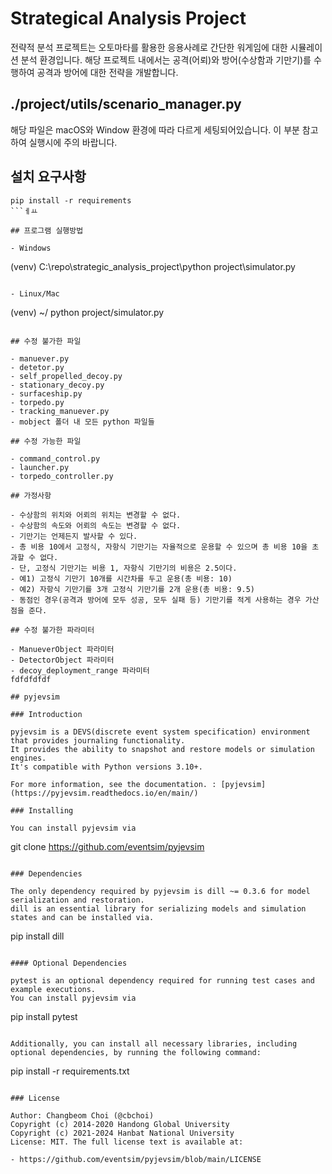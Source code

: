 # Strategical Analysis Project

전략적 분석 프로젝트는 오토마타를 활용한 응용사례로 간단한 워게임에 대한 시뮬레이션 분석 환경입니다.
해당 프로젝트 내에서는 공격(어뢰)와 방어(수상함과 기만기)를 수행하여 공격과 방어에 대한 전략을 개발합니다.

## ./project/utils/scenario_manager.py

해당 파일은 macOS와 Window 환경에 따라 다르게 세팅되어있습니다. 이 부분 참고하여 실행시에 주의 바랍니다.

## 설치 요구사항

```
pip install -r requirements
```ㅔㅛ

## 프로그램 실행방법

- Windows

```
(venv) C:\repo\strategic_analysis_project\python project\simulator.py
```

- Linux/Mac

```
(venv) ~/ python project/simulator.py
```

## 수정 불가한 파일

- manuever.py
- detetor.py
- self_propelled_decoy.py
- stationary_decoy.py
- surfaceship.py
- torpedo.py
- tracking_manuever.py
- mobject 폴더 내 모든 python 파일들

## 수정 가능한 파일

- command_control.py
- launcher.py
- torpedo_controller.py

## 가정사항

- 수상함의 위치와 어뢰의 위치는 변경할 수 없다.
- 수상함의 속도와 어뢰의 속도는 변경할 수 없다.
- 기만기는 언제든지 발사할 수 있다.
- 총 비용 10에서 고정식, 자항식 기만기는 자율적으로 운용할 수 있으며 총 비용 10을 초과할 수 없다.
- 단, 고정식 기만기는 비용 1, 자항식 기만기의 비용은 2.5이다.
- 예1) 고정식 기만기 10개를 시간차를 두고 운용(총 비용: 10)
- 예2) 자항식 기만기를 3개 고정식 기만기를 2개 운용(총 비용: 9.5)
- 동점인 경우(공격과 방어에 모두 성공, 모두 실패 등) 기만기를 적게 사용하는 경우 가산점을 준다.

## 수정 불가한 파라미터

- ManueverObject 파라미터
- DetectorObject 파라미터
- decoy_deployment_range 파라미터
fdfdfdfdf

## pyjevsim

### Introduction

pyjevsim is a DEVS(discrete event system specification) environment that provides journaling functionality.
It provides the ability to snapshot and restore models or simulation engines.
It's compatible with Python versions 3.10+.

For more information, see the documentation. : [pyjevsim](https://pyjevsim.readthedocs.io/en/main/)

### Installing

You can install pyjevsim via

```
git clone https://github.com/eventsim/pyjevsim
```

### Dependencies

The only dependency required by pyjevsim is dill ~= 0.3.6 for model serialization and restoration.  
dill is an essential library for serializing models and simulation states and can be installed via.

```
pip install dill
```

#### Optional Dependencies

pytest is an optional dependency required for running test cases and example executions.
You can install pyjevsim via

```
pip install pytest
```

Additionally, you can install all necessary libraries, including optional dependencies, by running the following command:

```
pip install -r requirements.txt
```

### License

Author: Changbeom Choi (@cbchoi)  
Copyright (c) 2014-2020 Handong Global University  
Copyright (c) 2021-2024 Hanbat National University  
License: MIT. The full license text is available at:

- https://github.com/eventsim/pyjevsim/blob/main/LICENSE
